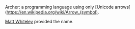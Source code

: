 Archer: a programming language using only [Unicode
arrows](https://en.wikipedia.org/wiki/Arrow_(symbol).

[Matt Whiteley](https://twitter.com/mwhiteley) provided the name.
